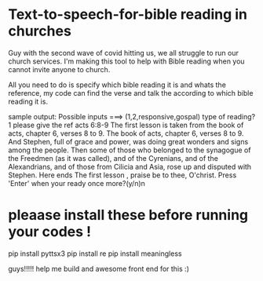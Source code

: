 # Text-to-speech-for-bible reading in churches
Guy with the second wave of covid hitting us, we all struggle to run our church services. I'm making this tool to help with Bible reading when you cannot invite anyone to church. 

All you need to do is specify which bible reading it is and whats the reference, my code can find the verse and talk the according to which bible reading it is.

sample output:
Possible inputs ===> (1,2,responsive,gospal)
type of reading? 1
please give the ref                acts 6:8-9
The first lesson is taken from the book of acts, chapter 6, verses 8 to 9. The book of acts, chapter 6, verses 8 to 9. And Stephen, full of grace and power, was doing great wonders and signs among the people. Then some of those who belonged to the synagogue of the Freedmen (as it was called), and of the Cyrenians, and of the Alexandrians, and of those from Cilicia and Asia, rose up and disputed with Stephen. Here ends The first lesson , praise be to thee, O'christ.
Press 'Enter' when your ready 
once more?(y/n)n



# pleaase install these before running your codes !
pip install pyttsx3
pip install re
pip install meaningless



guys!!!!! help me build and awesome front end for this :)
